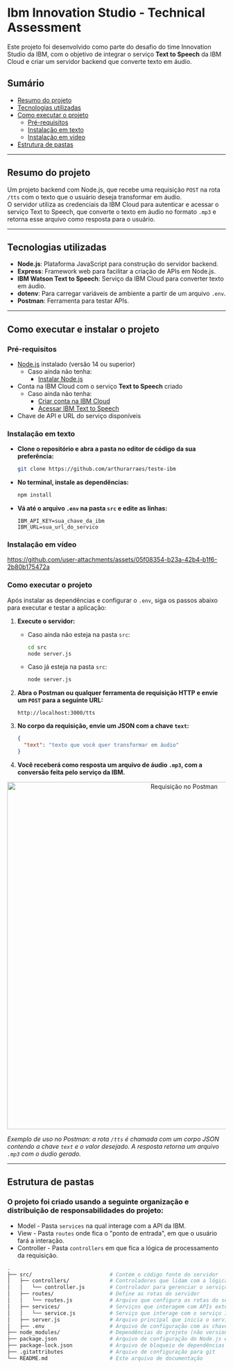 # Ibm Innovation Studio - Technical Assessment
 
Este projeto foi desenvolvido como parte do desafio do time Innovation Studio da IBM, com o objetivo de integrar o serviço **Text to Speech** da IBM Cloud e criar um servidor backend que converte texto em áudio.
 
## Sumário
 
- [Resumo do projeto](#resumo-do-projeto)
- [Tecnologias utilizadas](#tecnologias-utilizadas)
- [Como executar o projeto](#como-executar-e-instalar-o-projeto)  
  - [Pré-requisitos](#pré-requisitos)  
  - [Instalação em texto](#instalação-em-texto)  
  - [Instalação em vídeo](#instalação-em-vídeo)  
- [Estrutura de pastas](#estrutura-de-pastas)
---
 
## Resumo do projeto
 
Um projeto backend com Node.js, que recebe uma requisição `POST` na rota `/tts` com o texto que o usuário deseja transformar em áudio.  
O servidor utiliza as credenciais da IBM Cloud para autenticar e acessar o serviço Text to Speech, que converte o texto em áudio no formato `.mp3` e retorna esse arquivo como resposta para o usuário.
 
---
 
## Tecnologias utilizadas
 
- **Node.js**: Plataforma JavaScript para construção do servidor backend.
- **Express**: Framework web para facilitar a criação de APIs em Node.js.
- **IBM Watson Text to Speech**: Serviço da IBM Cloud para converter texto em áudio.
- **dotenv**: Para carregar variáveis de ambiente a partir de um arquivo `.env`.
- **Postman**: Ferramenta para testar APIs.
 
---
 
## Como executar e instalar o projeto
 
### Pré-requisitos
 
- [Node.js](https://nodejs.org/) instalado (versão 14 ou superior)
  - Caso ainda não tenha:
    - [Instalar Node.js](https://nodejs.org/en/download)
- Conta na IBM Cloud com o serviço **Text to Speech** criado  
  - Caso ainda não tenha:
    - [Criar conta na IBM Cloud](https://www.ibm.com/br-pt/cloud/free)
    - [Acessar IBM Text to Speech](https://www.ibm.com/products/text-to-speech)
- Chave de API e URL do serviço disponíveis
 
### Instalação em texto
 
- **Clone o repositório e abra a pasta no editor de código da sua preferência:**
   ```bash
   git clone https://github.com/arthurarraes/teste-ibm
   ```
 
- **No terminal, instale as dependências:**
   ```bash
   npm install
   ```
 
- **Vá até o arquivo `.env` na pasta `src` e edite as linhas:**
   ```env
   IBM_API_KEY=sua_chave_da_ibm
   IBM_URL=sua_url_do_servico
   ```
 
### Instalação em vídeo

https://github.com/user-attachments/assets/05f08354-b23a-42b4-b1f6-2b80b175472a

### Como executar o projeto

Após instalar as dependências e configurar o `.env`, siga os passos abaixo para executar e testar a aplicação:

1. **Execute o servidor:**
    - Caso ainda não esteja na pasta `src`:
      ```bash
      cd src
      node server.js
      ```
    - Caso já esteja na pasta `src`:
      ```bash
      node server.js
      ```

2. **Abra o Postman ou qualquer ferramenta de requisição HTTP e envie um `POST` para a seguinte URL:**

   ```
   http://localhost:3000/tts
   ```

3. **No corpo da requisição, envie um JSON com a chave `text`:**

   ```json
   {
     "text": "texto que você quer transformar em áudio"
   }
   ```

4. **Você receberá como resposta um arquivo de áudio `.mp3`, com a conversão feita pelo serviço da IBM.**

<p align="center">
<img src="https://i.imgur.com/4hqqW8o.png" alt="Requisição no Postman" width="800">
</p>
 
*Exemplo de uso no Postman: a rota `/tts` é chamada com um corpo JSON contendo a chave `text` e o valor desejado. A resposta retorna um arquivo `.mp3` com o áudio gerado.*

---

## Estrutura de pastas
### O projeto foi criado usando a seguinte organização e distribuição de responsabilidades do projeto:
 
- Model - Pasta `services` na qual interage com a API da IBM. <br>
- View - Pasta `routes` onde fica o "ponto de entrada", em que o usuário fará a interação. <br>
- Controller - Pasta `controllers` em que fica a lógica de processamento da requisição.
```bash
.
├── src/                         # Contém o código fonte do servidor
│   ├── controllers/             # Controladores que lidam com a lógica das rotas
│   │   └── controller.js        # Controlador para gerenciar o serviço de Text to Speech
│   ├── routes/                  # Define as rotas do servidor
│   │   └── routes.js            # Arquivo que configura as rotas do servidor
│   ├── services/                # Serviços que interagem com APIs externas
│   │   └── service.js           # Serviço que interage com o serviço IBM Text to Speech
│   ├── server.js                # Arquivo principal que inicia o servidor Node.js
│   ├── .env                     # Arquivo de configuração com as chaves da API e URL do serviço IBM Text to Speech
├── node_modules/                # Dependências do projeto (não versionado no Git)
├── package.json                 # Arquivo de configuração do Node.js e scripts
├── package-lock.json            # Arquivo de bloqueio de dependências
├── .gitattributes               # Arquivo de configuração para git
└── README.md                    # Este arquivo de documentação
```
